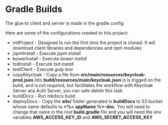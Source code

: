 # Gradle Builds

The glue to client and server is made in the gradle config

Here are some of the configurations created to this project:

* initProject - Designed to run the first time the project is cloned.
It will download client libraries and dependencies and npm modules
* jspmInstall - Execute *jspm install*
* bowerInstall - Execute *bower install*
* tsdInstall - Execute *tsd install*
* testClient - Execute *gulp test*
* copyKeycloak - Copy a file from **src/main/resources/keycloak-prod.json**
into **build/resources/main/keycloak.json**
is is trigged on the build, and is not required, but facilitates the workflow
with Keycloak Server ans Auth Server,
you can safe delete this task
* buildDocs - Run mkdocs build
* deployDocs - Copy the **site/** folder generated in **buildDocs** to S3 bucket
whose name defaults to **<%= appName %>-doc**.
You will need to change that name in the *root* **build.gradle** file and you
will need the env variables **AWS_ACCESS_KEY_ID** and **AWS_SECRET_ACCESS_KEY**
